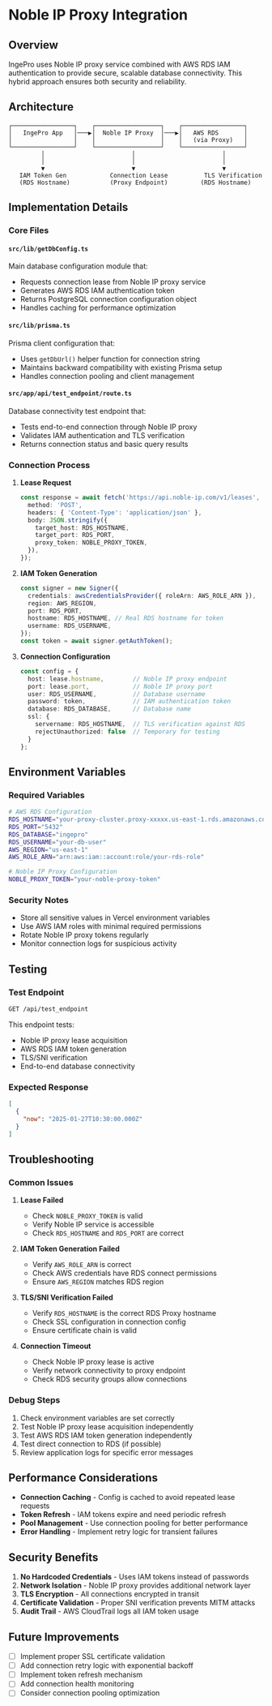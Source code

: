 # Noble IP Proxy Integration

## Overview

IngePro uses Noble IP proxy service combined with AWS RDS IAM authentication to provide secure, scalable database connectivity. This hybrid approach ensures both security and reliability.

## Architecture

```
┌─────────────────┐    ┌──────────────────┐    ┌─────────────────┐
│   IngePro App   │───▶│  Noble IP Proxy  │───▶│   AWS RDS       │
│                 │    │                  │    │   (via Proxy)   │
└─────────────────┘    └──────────────────┘    └─────────────────┘
         │                        │                        │
         │                        │                        │
         ▼                        ▼                        ▼
   IAM Token Gen            Connection Lease          TLS Verification
   (RDS Hostname)           (Proxy Endpoint)         (RDS Hostname)
```

## Implementation Details

### Core Files

#### `src/lib/getDbConfig.ts`
Main database configuration module that:
- Requests connection lease from Noble IP proxy service
- Generates AWS RDS IAM authentication token
- Returns PostgreSQL connection configuration object
- Handles caching for performance optimization

#### `src/lib/prisma.ts`
Prisma client configuration that:
- Uses `getDbUrl()` helper function for connection string
- Maintains backward compatibility with existing Prisma setup
- Handles connection pooling and client management

#### `src/app/api/test_endpoint/route.ts`
Database connectivity test endpoint that:
- Tests end-to-end connection through Noble IP proxy
- Validates IAM authentication and TLS verification
- Returns connection status and basic query results

### Connection Process

1. **Lease Request**
   ```typescript
   const response = await fetch('https://api.noble-ip.com/v1/leases', {
     method: 'POST',
     headers: { 'Content-Type': 'application/json' },
     body: JSON.stringify({
       target_host: RDS_HOSTNAME,
       target_port: RDS_PORT,
       proxy_token: NOBLE_PROXY_TOKEN,
     }),
   });
   ```

2. **IAM Token Generation**
   ```typescript
   const signer = new Signer({
     credentials: awsCredentialsProvider({ roleArn: AWS_ROLE_ARN }),
     region: AWS_REGION,
     port: RDS_PORT,
     hostname: RDS_HOSTNAME, // Real RDS hostname for token
     username: RDS_USERNAME,
   });
   const token = await signer.getAuthToken();
   ```

3. **Connection Configuration**
   ```typescript
   const config = {
     host: lease.hostname,        // Noble IP proxy endpoint
     port: lease.port,            // Noble IP proxy port
     user: RDS_USERNAME,          // Database username
     password: token,             // IAM authentication token
     database: RDS_DATABASE,      // Database name
     ssl: {
       servername: RDS_HOSTNAME,  // TLS verification against RDS
       rejectUnauthorized: false  // Temporary for testing
     }
   };
   ```

## Environment Variables

### Required Variables
```bash
# AWS RDS Configuration
RDS_HOSTNAME="your-proxy-cluster.proxy-xxxxx.us-east-1.rds.amazonaws.com"
RDS_PORT="5432"
RDS_DATABASE="ingepro"
RDS_USERNAME="your-db-user"
AWS_REGION="us-east-1"
AWS_ROLE_ARN="arn:aws:iam::account:role/your-rds-role"

# Noble IP Proxy Configuration
NOBLE_PROXY_TOKEN="your-noble-proxy-token"
```

### Security Notes
- Store all sensitive values in Vercel environment variables
- Use AWS IAM roles with minimal required permissions
- Rotate Noble IP proxy tokens regularly
- Monitor connection logs for suspicious activity

## Testing

### Test Endpoint
```bash
GET /api/test_endpoint
```

This endpoint tests:
- Noble IP proxy lease acquisition
- AWS RDS IAM token generation
- TLS/SNI verification
- End-to-end database connectivity

### Expected Response
```json
[
  {
    "now": "2025-01-27T10:30:00.000Z"
  }
]
```

## Troubleshooting

### Common Issues

1. **Lease Failed**
   - Check `NOBLE_PROXY_TOKEN` is valid
   - Verify Noble IP service is accessible
   - Check `RDS_HOSTNAME` and `RDS_PORT` are correct

2. **IAM Token Generation Failed**
   - Verify `AWS_ROLE_ARN` is correct
   - Check AWS credentials have RDS connect permissions
   - Ensure `AWS_REGION` matches RDS region

3. **TLS/SNI Verification Failed**
   - Verify `RDS_HOSTNAME` is the correct RDS Proxy hostname
   - Check SSL configuration in connection config
   - Ensure certificate chain is valid

4. **Connection Timeout**
   - Check Noble IP proxy lease is active
   - Verify network connectivity to proxy endpoint
   - Check RDS security groups allow connections

### Debug Steps

1. Check environment variables are set correctly
2. Test Noble IP proxy lease acquisition independently
3. Test AWS RDS IAM token generation independently
4. Test direct connection to RDS (if possible)
5. Review application logs for specific error messages

## Performance Considerations

- **Connection Caching** - Config is cached to avoid repeated lease requests
- **Token Refresh** - IAM tokens expire and need periodic refresh
- **Pool Management** - Use connection pooling for better performance
- **Error Handling** - Implement retry logic for transient failures

## Security Benefits

1. **No Hardcoded Credentials** - Uses IAM tokens instead of passwords
2. **Network Isolation** - Noble IP proxy provides additional network layer
3. **TLS Encryption** - All connections encrypted in transit
4. **Certificate Validation** - Proper SNI verification prevents MITM attacks
5. **Audit Trail** - AWS CloudTrail logs all IAM token usage

## Future Improvements

- [ ] Implement proper SSL certificate validation
- [ ] Add connection retry logic with exponential backoff
- [ ] Implement token refresh mechanism
- [ ] Add connection health monitoring
- [ ] Consider connection pooling optimization
